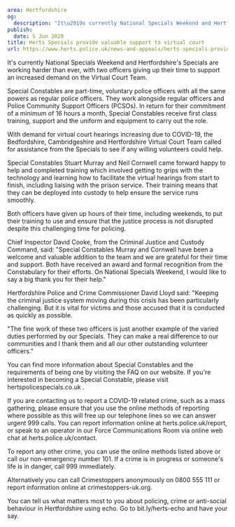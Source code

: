 ```yaml
area: Hertfordshire
og:
  description: "It\u2019s currently National Specials Weekend and Hertfordshire\u2019s Specials are working harder than ever, with two officers giving up their time to support an increased demand on the Virtual Court Team."
publish:
  date: 5 Jun 2020
title: Herts Specials provide valuable support to virtual court
url: https://www.herts.police.uk/news-and-appeals/herts-specials-provide-valuable-support-to-virtual-court-0818
```

It's currently National Specials Weekend and Hertfordshire's Specials are working harder than ever, with two officers giving up their time to support an increased demand on the Virtual Court Team.

Special Constables are part-time, voluntary police officers with all the same powers as regular police officers. They work alongside regular officers and Police Community Support Officers (PCSOs). In return for their commitment of a minimum of 16 hours a month, Special Constables receive first class training, support and the uniform and equipment to carry out the role.

With demand for virtual court hearings increasing due to COVID-19, the Bedfordshire, Cambridgeshire and Hertfordshire Virtual Court Team called for assistance from the Specials to see if any willing volunteers could help.

Special Constables Stuart Murray and Neil Cornwell came forward happy to help and completed training which involved getting to grips with the technology and learning how to facilitate the virtual hearings from start to finish, including liaising with the prison service. Their training means that they can be deployed into custody to help ensure the service runs smoothly.

Both officers have given up hours of their time, including weekends, to put their training to use and ensure that the justice process is not disrupted despite this challenging time for policing.

Chief Inspector David Cooke, from the Criminal Justice and Custody Command, said: "Special Constables Murray and Cornwell have been a welcome and valuable addition to the team and we are grateful for their time and support. Both have received an award and formal recognition from the Constabulary for their efforts. On National Specials Weekend, I would like to say a big thank you for their help."

Hertfordshire Police and Crime Commissioner David Lloyd said: "Keeping the criminal justice system moving during this crisis has been particularly challenging. But it is vital for victims and those accused that it is conducted as quickly as possible.

"The fine work of these two officers is just another example of the varied duties performed by our Specials. They can make a real difference to our communities and I thank them and all our other outstanding volunteer officers."

You can find more information about Special Constables and the requirements of being one by visiting the FAQ on our website. If you're interested in becoming a Special Constable, please visit hertspolicespecials.co.uk _._

If you are contacting us to report a COVID-19 related crime, such as a mass gathering, please ensure that you use the online methods of reporting where possible as this will free up our telephone lines so we can answer urgent 999 calls. You can report information online at herts.police.uk/report, or speak to an operator in our Force Communications Room via online web chat at herts.police.uk/contact.

To report any other crime, you can use the online methods listed above or call our non-emergency number 101. If a crime is in progress or someone's life is in danger, call 999 immediately.

Alternatively you can call Crimestoppers anonymously on 0800 555 111 or report information online at crimestoppers-uk.org.

You can tell us what matters most to you about policing, crime or anti-social behaviour in Hertfordshire using echo. Go to bit.ly/herts-echo and have your say.
